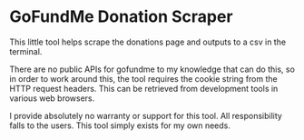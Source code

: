 # GoFundMe Donation Scraper

This little tool helps scrape the donations page and outputs to a csv in the terminal.

There are no public APIs for gofundme to my knowledge that can do this, so in order to work around this, the tool requires the cookie string from the HTTP request headers. This can be retrieved from development tools in various web browsers. 

I provide absolutely no warranty or support for this tool. All responsibility falls to the users. This tool simply exists for my own needs.